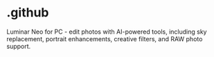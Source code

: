 # .github
Luminar Neo for PC - edit photos with AI-powered tools, including sky replacement, portrait enhancements, creative filters, and RAW photo support.
